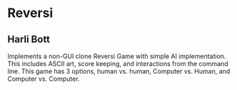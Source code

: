 # Reversi
## Harli Bott

Implements a non-GUI clone Reversi Game with simple AI implementation.
This includes ASCII art, score keeping, and interactions from the command line. 
This game has 3 options, human vs. human, Computer vs. Human, and Computer vs. Computer.
